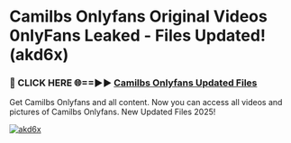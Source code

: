 # Camilbs Onlyfans Original Videos 0nlyFans Leaked - Files Updated! (akd6x)

<h3>🔴 CLICK HERE 🌐==►► <a href="https://tinyurl.com/2m67pmp6" rel="nofollow">Camilbs Onlyfans Updated Files</a></h3>

Get Camilbs Onlyfans and all content. Now you can access all videos and pictures of Camilbs Onlyfans. New Updated Files 2025!

[![akd6x](https://i.imgur.com/H4QAA4z.gif)](https://tinyurl.com/2m67pmp6)
